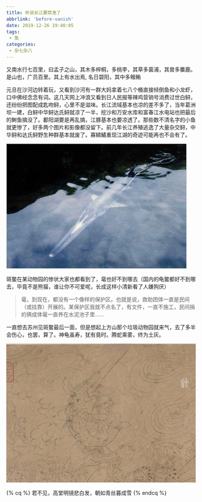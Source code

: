 ```yaml
---
title: 听说长江要禁渔了
abbrlink: 'before-vanish'
date: 2019-12-26 19:40:05
tags:
 - 鱼
categories:
 - 杂七杂八
---
```

又南水行七百里，曰孟子之山，其木多梓桐，多桃李，其草多菌浦，其兽多麋鹿。是山也，广员百里。其上有水出焉, 名日碧阳，其中多鳣鲔
<!-- more -->

元旦在沙河边转着玩，又看到沙河有一群大妈拿着七八个桶直接倾倒鱼和小龙虾，口中佛经念念有词。这几天网上冲浪又看到日人民报等辣鸡营销号消费过世白鲟，还纷纷把图配成匙吻鲟，心里不是滋味。长江流域基本也凉的差不多了，当年葛洲坝一建，白鲟中华鲟达氏鲟就凉了一半，挖沙和万安水库和富春江水电站也把最后的鲥鱼搞没了。鄱阳湖要是再乱搞，江豚基本也要凉透了。那些数不清名字的小鱼就更惨了，好多两个图片和影像都没留下。前几年长江养殖逃逸了大量杂交鲟，中华鲟和达氏鲟野生种群基本就废了。寡鳞鱊重现江湖的奇迹可能再也不会有了。

![白鲟](before-vanish/baixun.jpg)

斑鳖在某动物园的惨状大家也都看到了，鼋也好不到哪去（国内的龟鳖都好不到哪去，毕竟不是熊猫，谁让你不可爱呢，长成这样小清新看了人嫌狗厌）
>鼋，到现在，都没有一个像样的保护区。也就是说，救助团体一直是民间（或挂靠）开展的。某保护区我就不点名了，有文件，一直不施工，民间捐的俩成体鼋一直养在水泥池子里……

一直想去苏州见斑鳖最后一面，但是想起上方山那个垃圾动物园就来气，去了多半会伤心，也罢，算了。神龟虽寿，犹有竟时。腾蛇乘雾，终为土灰。

![道子搜山，白鲟遗像](before-vanish/old.jpg)

{% cq %}
君不见，高堂明镜悲白发，朝如青丝暮成雪
{% endcq %}

